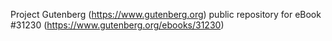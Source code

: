 Project Gutenberg (https://www.gutenberg.org) public repository for eBook #31230 (https://www.gutenberg.org/ebooks/31230)
